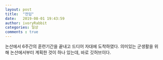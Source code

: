 ```yaml
---
layout: post
title:  "전입"
date:   2019-08-01 19:43:59
author: ivoryRabbit
categories: 일상
comments : true
---
```


논산에서 6주간의 훈련기간을 끝내고 드디어 자대에 도착하였다. 의미있는 군생활을 위해 논산에서부터 계획한 것이 하나 있는데, 바로 깃허브이다.
